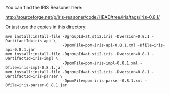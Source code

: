 You can find the IRIS Reasoner here:

http://sourceforge.net/p/iris-reasoner/code/HEAD/tree/iris/tags/iris-0.8.1/

Or just use the copies in this directory:

    mvn install:install-file -DgroupId=at.sti2.iris -Dversion=0.8.1 -DartifactId=iris-api \
                             -DpomFile=pom-iris-api-0.8.1.xml -Dfile=iris-api-0.8.1.jar
    mvn install:install-file -DgroupId=at.sti2.iris -Dversion=0.8.1 -DartifactId=iris-impl \
                             -DpomFile=pom-iris-impl-0.8.1.xml -Dfile=iris-impl-0.8.1.jar
    mvn install:install-file -DgroupId=at.sti2.iris -Dversion=0.8.1 -DartifactId=iris-parser \
                             -DpomFile=pom-iris-parser-0.8.1.xml -Dfile=iris-parser-0.8.1.jar

